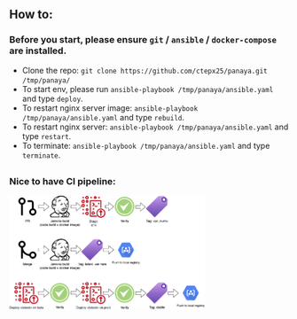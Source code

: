 ## How to:

### Before you start, please ensure `git` / `ansible` / `docker-compose` are installed.
- Clone the repo: ```git clone https://github.com/ctepx25/panaya.git /tmp/panaya/```
- To start env, please run  ``` ansible-playbook /tmp/panaya/ansible.yaml ```  and type ```deploy```.
- To restart nginx server image:  ``` ansible-playbook /tmp/panaya/ansible.yaml ```  and type ```rebuild```. 
- To restart nginx server:  ``` ansible-playbook /tmp/panaya/ansible.yaml ```  and type ```restart```. 
- To terminate: ``` ansible-playbook /tmp/panaya/ansible.yaml ```  and type ```terminate```.

##
### Nice to have CI pipeline:
<img src="panaya-tag-flow.png" width="70%" height="70%"/>

